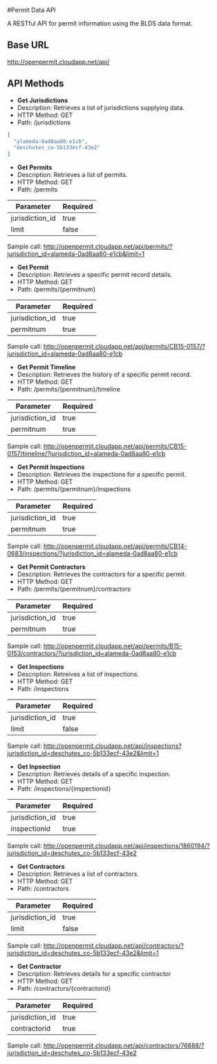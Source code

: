 #Permit Data API

A RESTful API for permit information using the BLDS data format.

## Base URL

http://openpermit.cloudapp.net/api/

## API Methods

* **Get Jurisdictions**
* Description: Retrieves a list of jurisdictions supplying data.
* HTTP Method: GET
* Path: /jurisdictions

```json
[
  "alameda-0ad8aa80-e1cb",
  "deschutes_co-5b133ecf-43e2"
]
```


* **Get Permits**
* Description: Retrieves a list of permits.
* HTTP Method: GET
* Path: /permits

| Parameter | Required  | 
|---|---|
|  jurisdiction_id | true  | 
| limit | false |

Sample call: http://openpermit.cloudapp.net/api/permits/?jurisdiction_id=alameda-0ad8aa80-e1cb&limit=1


* **Get Permit**
* Description: Retrieves a specific permit record details.
* HTTP Method: GET
* Path: /permits/{permitnum}

| Parameter | Required  | 
|---|---|
| jurisdiction_id | true  | 
| permitnum | true |

Sample call: http://openpermit.cloudapp.net/api/permits/CB15-0157/?jurisdiction_id=alameda-0ad8aa80-e1cb


* **Get Permit Timeline**
* Description: Retrieves the history of a specific permit record.
* HTTP Method: GET
* Path: /permits/{permitnum}/timeline

| Parameter | Required  | 
|---|---|
|  jurisdiction_id | true  | 
| permitnum | true |

Sample call: http://openpermit.cloudapp.net/api/permits/CB15-0157/timeline/?jurisdiction_id=alameda-0ad8aa80-e1cb


* **Get Permit Inspections**
* Description: Retrieves the inspections for a specific permit.
* HTTP Method: GET
* Path: /permits/{permitnum}/inspections

| Parameter | Required  | 
|---|---|
|  jurisdiction_id | true  | 
| permitnum | true |

Sample call: http://openpermit.cloudapp.net/api/permits/CB14-0683/inspections/?jurisdiction_id=alameda-0ad8aa80-e1cb


* **Get Permit Contractors**
* Description: Retrieves the contractors for a specific permit.
* HTTP Method: GET
* Path: /permits/{permitnum}/contractors

| Parameter | Required  | 
|---|---|
|  jurisdiction_id | true  |  
| permitnum | true |

Sample call: http://openpermit.cloudapp.net/api/permits/B15-0153/contractors/?jurisdiction_id=alameda-0ad8aa80-e1cb


* **Get Inspections**
* Description: Retreives a list of inspections.
* HTTP Method: GET
* Path: /inspections

| Parameter | Required  | 
|---|---|
|  jurisdiction_id | true |
| limit | false | 

Sample call: http://openpermit.cloudapp.net/api/inspections?jurisdiction_id=deschutes_co-5b133ecf-43e2&limit=1


* **Get Inpsection**
* Description: Retrieves details of a specific inspection.
* HTTP Method: GET
* Path: /inspections/{inspectionid}

| Parameter | Required  | 
|---|---|
|  jurisdiction_id | true  | 
| inspectionid | true |

Sample call: http://openpermit.cloudapp.net/api/inspections/1860194/?jurisdiction_id=deschutes_co-5b133ecf-43e2


* **Get Contractors**
* Description: Retrieves a list of contractors.
* HTTP Method: GET
* Path: /contractors

| Parameter | Required  | 
|---|---|
|  jurisdiction_id | true  | 
| limit | false | 

Sample call: http://openpermit.cloudapp.net/api/contractors/?jurisdiction_id=deschutes_co-5b133ecf-43e2&limit=1


* **Get Contractor**
* Description: Retrieves details for a specific contractor
* HTTP Method: GET
* Path: /contractors/{contractorid}

| Parameter | Required  | 
|---|---|
|  jurisdiction_id | true |
| contractorid | true |

Sample call: http://openpermit.cloudapp.net/api/contractors/76888/?jurisdiction_id=deschutes_co-5b133ecf-43e2
